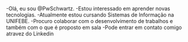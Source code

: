 -Olá, eu sou @PwSchwartz.
-Estou interessado em aprender novas tecnologias.
-Atualmente estou cursando Sistemas de Informação na UNIFEBE.
-Procuro colaborar com o desenvolvimento de trabalhos e também com o que é proposto em sala
-Pode entrar em contato comigo atravez do Linkedin 


<!---
PwSchwartz/PwSchwartz is a ✨ special ✨ repository because its `README.md` (this file) appears on your GitHub profile.
You can click the Preview link to take a look at your changes.
--->

